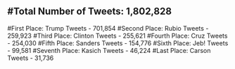 #Total Number of Tweets: 1,802,828 
---
#First Place: Trump Tweets - 701,854
#Second Place: Rubio Tweets - 259,923
#Third Place: Clinton Tweets - 255,621
#Fourth Place: Cruz Tweets - 254,030
#Fifth Place: Sanders Tweets - 154,776
#Sixth Place: Jeb! Tweets - 99,581
#Seventh Place: Kasich Tweets - 46,224
#Last Place: Carson Tweets - 31,736
